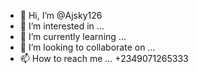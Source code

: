 - 👋 Hi, I’m @Ajsky126
- 👀 I’m interested in ...
- 🌱 I’m currently learning ...
- 💞️ I’m looking to collaborate on ...
- 📫 How to reach me ... +2349071265333

<!---
Ajsky126 a ✨ special ✨ repository because its `README.md` (this file) appears on your GitHub profile.
You can click the Preview link to take a look at your changes.
--->
